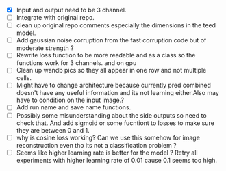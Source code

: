 <!-- add checklist -->
- [x] Input and output need to be 3 channel. 
- [ ] Integrate with original repo.
- [ ] clean up original repo comments especially the dimensions in the teed model.
- [ ] Add gaussian noise corruption from the fast corruption code but of moderate strength ? 
- [ ] Rewrite loss function to be more readable and as a class so the functions work for 3 channels. and on gpu
- [ ] Clean up wandb pics so they all appear in one row and not multiple cells.
- [ ] Might have to change architecture because currently pred combined doesn't have any useful information and its not learning either.Also may have to condition on the input image.? 
- [ ] Add run name and save name functions.
- [ ] Possibly some misunderstanding about the side outputs so need to check that. And add sigmoid or some fucntiont to losses to make sure they are between 0 and 1.
- [ ] why is cosine loss working? Can we use this somehow for image reconstruction even tho its not a classification problem ?
- [ ] Seems like higher learning rate is better for the model ? Retry all experiments with higher learning rate of 0.01 cause 0.1 seems too high.
